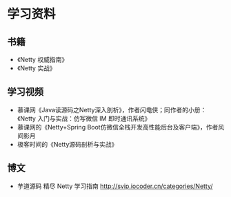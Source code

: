# 学习资料

## 书籍
- 《Netty 权威指南》
- 《Netty 实战》

## 学习视频
- 慕课网《Java读源码之Netty深入剖析》，作者闪电侠；同作者的小册：《Netty 入门与实战：仿写微信 IM 即时通讯系统》
- 慕课网的《Netty+Spring Boot仿微信全栈开发高性能后台及客户端》，作者风间影月
- 极客时间的《Netty源码剖析与实战》

## 博文
- 芋道源码 精尽 Netty 学习指南 http://svip.iocoder.cn/categories/Netty/

 